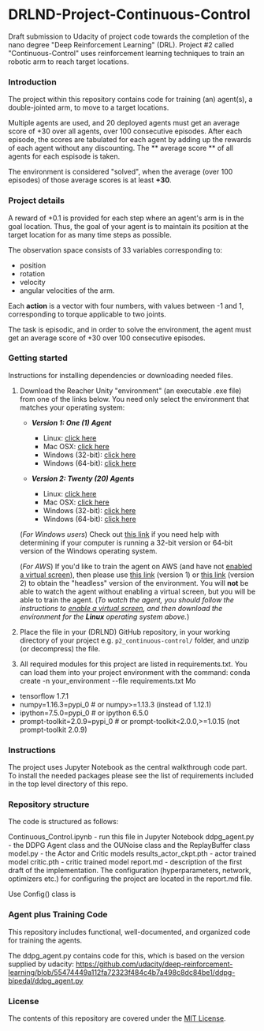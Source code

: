# DRLND-Project-Continuous-Control
Draft submission to Udacity of project code towards the completion of the nano degree "Deep Reinforcement Learning" (DRL). Project #2 called "Continuous-Control" uses reinforcement learning techniques to train an robotic arm to reach target locations.

### Introduction

The project within this repository contains code for training (an) agent(s), a double-jointed arm, to move to a target locations. 

Multiple agents are used, and 20 deployed agents must get an average score of +30 over all agents, over 100 consecutive episodes.
After each episode, the scores are tabulated for each agent by adding up the rewards of each agent without any discounting. 
The ** average score ** of all agents for each espisode is taken.

The environment is considered "solved", when the average (over 100 episodes) of those average scores is at least **+30**.

### Project details

A reward of +0.1 is provided for each step where an agent's arm is in the goal location. Thus, the goal of your agent is to maintain its position at the target location for as many time steps as possible.

The observation space consists of 33 variables corresponding to:
- position 
- rotation 
- velocity 
- angular velocities of the arm. 

Each **action** is a vector with four numbers, with values between -1 and 1, corresponding to torque applicable to two joints. 

The task is episodic, and in order to solve the environment, the agent must get an average score of +30 over 100 consecutive episodes.

### Getting started

Instructions for installing dependencies or downloading needed files.

1. Download the Reacher Unity "environment" (an executable .exe file) from one of the links below.  You need only select the environment that matches your operating system:

    - **_Version 1: One (1) Agent_**
        - Linux: [click here](https://s3-us-west-1.amazonaws.com/udacity-drlnd/P2/Reacher/one_agent/Reacher_Linux.zip)
        - Mac OSX: [click here](https://s3-us-west-1.amazonaws.com/udacity-drlnd/P2/Reacher/one_agent/Reacher.app.zip)
        - Windows (32-bit): [click here](https://s3-us-west-1.amazonaws.com/udacity-drlnd/P2/Reacher/one_agent/Reacher_Windows_x86.zip)
        - Windows (64-bit): [click here](https://s3-us-west-1.amazonaws.com/udacitydrlnd/P2/Reacher/one_agent/Reacher_Windows_x86_64.zip)

    - **_Version 2: Twenty (20) Agents_**
        - Linux: [click here](https://s3-us-west-1.amazonaws.com/udacity-drlnd/P2/Reacher/Reacher_Linux.zip)
        - Mac OSX: [click here](https://s3-us-west-1.amazonaws.com/udacity-drlnd/P2/Reacher/Reacher.app.zip)
        - Windows (32-bit): [click here](https://s3-us-west-1.amazonaws.com/udacity-drlnd/P2/Reacher/Reacher_Windows_x86.zip)
        - Windows (64-bit): [click here](https://s3-us-west-1.amazonaws.com/udacity-drlnd/P2/Reacher/Reacher_Windows_x86_64.zip)

    (_For Windows users_) Check out [this link](https://support.microsoft.com/en-us/help/827218/how-to-determine-whether-a-computer-is-running-a-32-bit-version-or-64) if you need help with determining if your computer is running a 32-bit version or 64-bit version of the Windows operating system.

    (_For AWS_) If you'd like to train the agent on AWS (and have not [enabled a virtual screen](https://github.com/Unity-Technologies/ml-agents/blob/master/docs/Training-on-Amazon-Web-Service.md)), then please use [this link](https://s3-us-west-1.amazonaws.com/udacity-drlnd/P2/Reacher/one_agent/Reacher_Linux_NoVis.zip) (version 1) or [this link](https://s3-us-west-1.amazonaws.com/udacity-drlnd/P2/Reacher/Reacher_Linux_NoVis.zip) (version 2) to obtain the "headless" version of the environment.  You will **not** be able to watch the agent without enabling a virtual screen, but you will be able to train the agent.  (_To watch the agent, you should follow the instructions to [enable a virtual screen](https://github.com/Unity-Technologies/ml-agents/blob/master/docs/Training-on-Amazon-Web-Service.md), and then download the environment for the **Linux** operating system above._)

2. Place the file in your (DRLND) GitHub repository, in your working directory of your project e.g. `p2_continuous-control/` folder, and unzip (or decompress) the file.
3. All required modules for this project are listed in requirements.txt. You can load them into your project environment with the command:  conda create -n your_environment --file requirements.txt
Mo
- tensorflow 1.7.1 
- numpy=1.16.3=pypi_0  # or numpy>=1.13.3 (instead of  1.12.1) 
- ipython=7.5.0=pypi_0  # or ipython 6.5.0 
- prompt-toolkit=2.0.9=pypi_0 # or prompt-toolkit<2.0.0,>=1.0.15 (not prompt-toolkit 2.0.9) 

### Instructions 

The project uses Jupyter Notebook as the central walkthrough code part.
To install the needed packages please see the list of requirements included in the top level directory of this repo.

### Repository structure

The code is structured as follows:

Continuous_Control.ipynb - run this file in Jupyter Notebook
ddpg_agent.py - the DDPG Agent class and the OUNoise class and the ReplayBuffer class
model.py - the Actor and Critic models
results_actor_ckpt.pth - actor trained model
critic.pth - critic trained model
report.md - description of the first draft of the implementation.
The configuration (hyperparameters, network, optimizers etc.) for configuring the project are located in the report.md file.

Use Config() class is 

### Agent plus Training Code

This repository includes functional, well-documented, and organized code for training the agents.

The ddpg_agent.py contains code for this, which is based on the version supplied by udacity:
https://github.com/udacity/deep-reinforcement-learning/blob/55474449a112fa72323f484c4b7a498c8dc84be1/ddpg-bipedal/ddpg_agent.py 

### License
The contents of this repository are covered under the [MIT License](LICENSE).
